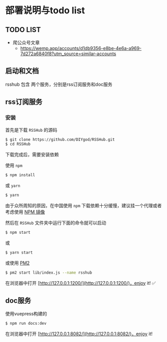 # 部署说明与todo list

## TODO LIST
- 爬公众号文章
  - https://wemp.app/accounts/d1db9356-e8be-4e6a-a969-7d272a6840f8?utm_source=similar-accounts

## 启动和文档

rsshub 包含 两个服务，分别是rss订阅服务和doc服务

## rss订阅服务

### 安装

首先是下载 `RSSHub` 的源码

```bash
$ git clone https://github.com/DIYgod/RSSHub.git
$ cd RSSHub
```

下载完成后，需要安装依赖

使用 `npm`

```bash
$ npm install
```

或 `yarn`

```bash
$ yarn
```

由于众所周知的原因，在中国使用 `npm` 下载依赖十分缓慢，建议挂一个代理或者考虑使用 [NPM 镜像](https://npm.taobao.org/)

然后在 `RSSHub` 文件夹中运行下面的命令就可以启动

```bash
$ npm start
```

或

```bash
$ yarn start
```

或使用 [PM2](https://pm2.io/doc/zh/runtime/quick-start/)

```bash
$ pm2 start lib/index.js --name rsshub
```

在浏览器中打开 [http://127.0.0.1:1200/](http://127.0.0.1:1200/)，enjoy it! ✅

## doc服务
使用vuepress构建的

```bash
$ npm run docs:dev
```

在浏览器中打开 [http://127.0.0.1:8082/](http://127.0.0.1:8082/)，enjoy it!